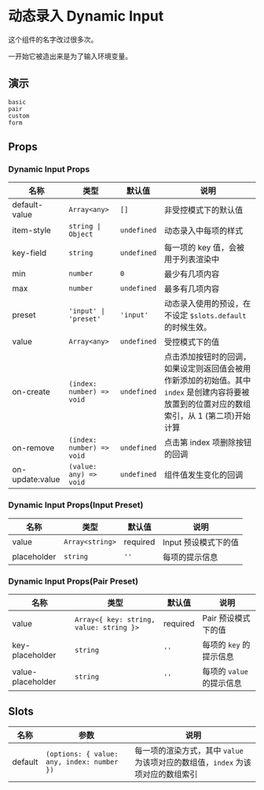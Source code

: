 # 动态录入 Dynamic Input

<!--single-column-->

这个组件的名字改过很多次。

一开始它被造出来是为了输入环境变量。

## 演示

```demo
basic
pair
custom
form
```

## Props

### Dynamic Input Props

| 名称 | 类型 | 默认值 | 说明 |
| --- | --- | --- | --- |
| default-value | `Array<any>` | `[]` | 非受控模式下的默认值 |
| item-style | `string \| Object` | `undefined` | 动态录入中每项的样式 |
| key-field | `string` | `undefined` | 每一项的 key 值，会被用于列表渲染中 |
| min | `number` | `0` | 最少有几项内容 |
| max | `number` | `undefined` | 最多有几项内容 |
| preset | `'input' \| 'preset'` | `'input'` | 动态录入使用的预设，在不设定 `$slots.default` 的时候生效。 |
| value | `Array<any>` | `undefined` | 受控模式下的值 |
| on-create | `(index: number) => void` | `undefined` | 点击添加按钮时的回调，如果设定则返回值会被用作新添加的初始值。其中 `index` 是创建内容将要被放置到的位置对应的数组索引，从 1 (第二项)开始计算 |
| on-remove | `(index: number) => void` | `undefined` | 点击第 index 项删除按钮的回调 |
| on-update:value | `(value: any) => void` | `undefined` | 组件值发生变化的回调 |

### Dynamic Input Props(Input Preset)

| 名称        | 类型            | 默认值   | 说明                 |
| ----------- | --------------- | -------- | -------------------- |
| value       | `Array<string>` | required | Input 预设模式下的值 |
| placeholder | `string`        | `''`     | 每项的提示信息       |

### Dynamic Input Props(Pair Preset)

| 名称 | 类型 | 默认值 | 说明 |
| --- | --- | --- | --- |
| value | `Array<{ key: string, value: string }>` | required | Pair 预设模式下的值 |
| key-placeholder | `string` | `''` | 每项的 `key` 的提示信息 |
| value-placeholder | `string` | `''` | 每项的 `value` 的提示信息 |

## Slots

| 名称 | 参数 | 说明 |
| --- | --- | --- |
| default | `(options: { value: any, index: number })` | 每一项的渲染方式，其中 `value` 为该项对应的数组值，`index` 为该项对应的数组索引 |
